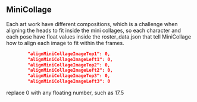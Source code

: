 MiniCollage
---
Each art work have different compositions, which is a challenge when aligning the heads to fit inside the mini collages, so each character and each pose have float values inside the roster_data.json that tell MiniCollage how to align each image to fit within the frames.
```json
        "alignMiniCollageImageTop1": 0,
        "alignMiniCollageImageLeft1": 0,
        "alignMiniCollageImageTop2": 0,
        "alignMiniCollageImageLeft2": 0,
        "alignMiniCollageImageTop3": 0,
        "alignMiniCollageImageLeft3": 0
```
replace 0 with any floating number, such as 17.5
